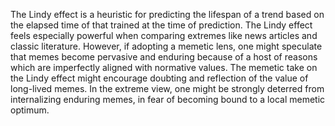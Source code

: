 The Lindy effect is a heuristic for predicting the lifespan of a trend based on the elapsed time of that trained at the time of prediction. The Lindy effect feels especially powerful when comparing extremes like news articles and classic literature. However, if adopting a memetic lens, one might speculate that memes become pervasive and enduring because of a host of reasons which are imperfectly aligned with normative values. The memetic take on the Lindy effect might encourage doubting and reflection of the value of long-lived memes. In the extreme view, one might be strongly deterred from internalizing enduring memes, in fear of becoming bound to a local memetic optimum. 